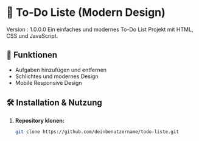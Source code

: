 # 📝 To-Do Liste (Modern Design)
Version : 1.0.0.0
Ein einfaches und modernes To-Do List Projekt mit HTML, CSS und JavaScript.

## 🚀 Funktionen
- Aufgaben hinzufügen und entfernen
- Schlichtes und modernes Design
- Mobile Responsive Design

## 🛠️ Installation & Nutzung

1. **Repository klonen:**
   ```bash
   git clone https://github.com/deinbenutzername/todo-liste.git
